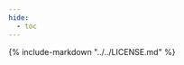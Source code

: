 ```yaml
---
hide:
  - toc
---
```


<!--

If you see this page, you probably meant to visit the other CHANGELOG.md (all caps).

-->

{% include-markdown "../../LICENSE.md" %}
